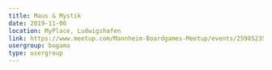 ```yaml
---
title: Maus & Mystik
date: 2019-11-06
location: MyPlace, Ludwigshafen
link: https://www.meetup.com/Mannheim-Boardgames-Meetup/events/259852352/
usergroup: bogama
type: usergroup
---
```

